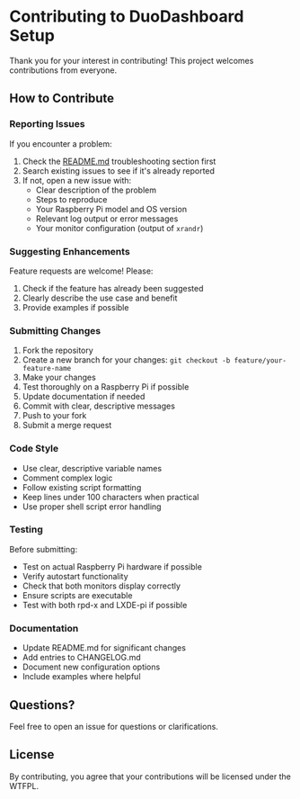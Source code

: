 # Contributing to DuoDashboard Setup

Thank you for your interest in contributing! This project welcomes contributions from everyone.

## How to Contribute

### Reporting Issues

If you encounter a problem:

1. Check the [README.md](README.md) troubleshooting section first
2. Search existing issues to see if it's already reported
3. If not, open a new issue with:
   - Clear description of the problem
   - Steps to reproduce
   - Your Raspberry Pi model and OS version
   - Relevant log output or error messages
   - Your monitor configuration (output of `xrandr`)

### Suggesting Enhancements

Feature requests are welcome! Please:

1. Check if the feature has already been suggested
2. Clearly describe the use case and benefit
3. Provide examples if possible

### Submitting Changes

1. Fork the repository
2. Create a new branch for your changes: `git checkout -b feature/your-feature-name`
3. Make your changes
4. Test thoroughly on a Raspberry Pi if possible
5. Update documentation if needed
6. Commit with clear, descriptive messages
7. Push to your fork
8. Submit a merge request

### Code Style

- Use clear, descriptive variable names
- Comment complex logic
- Follow existing script formatting
- Keep lines under 100 characters when practical
- Use proper shell script error handling

### Testing

Before submitting:

- Test on actual Raspberry Pi hardware if possible
- Verify autostart functionality
- Check that both monitors display correctly
- Ensure scripts are executable
- Test with both rpd-x and LXDE-pi if possible

### Documentation

- Update README.md for significant changes
- Add entries to CHANGELOG.md
- Document new configuration options
- Include examples where helpful

## Questions?

Feel free to open an issue for questions or clarifications.

## License

By contributing, you agree that your contributions will be licensed under the WTFPL.
